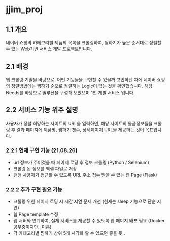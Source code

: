 # jjim_proj

## 1.1 개요

네이버 쇼핑의 카테고리별 제품의 목록을 크롤링하여, 찜하기가 높은 순서대로 정렬할 수 있는 Web기반 서비스 개발 프로젝트입니다.

## 2.1 배경

웹 크롤링 기술을 바탕으로, 어떤 기능들을 구현할 수 있을까 고민하던 차에 네이버 쇼핑의 정렬방법에는 찜하기 순으로 정렬하는 Logic이 없는 것을 확인했습니다.
해당 Needs를 바탕으로 솔루션을 구성해 보았으며 1인 개발 서비스 입니다.

## 2.2 서비스 기능 위주 설명

사용자가 정렬 희망하는 사이트의 URL을 입력하면, 해당 사이트의 물품정보들을 크롤링 후 결과 페이지에 제품명, 찜하기 갯수, 상세페이지 URL을 제공하는 것이 목표입니다.

### 2.2.1 현재 구현 기능 (21.08.26)
* url 정보가 주어졌을 때 페이지 로딩 후 정보 크롤링 (Python / Selenium)
* 크롤링 된 정보를 엑셀 파일로 저장
* 랜덤 사용자가 접근할 수 있도록 URL 주소 접수 받을 수 있는 웹 Page (Flask)

### 2.2.2 추가 구현 필요 기능
* 크롤링 위한 페이지 로딩 시 시간 지연 문제 개선 (현재는 sleep 기능으로 단순 지연)
* 웹 Page template 수정 
* 웹 서버와 연계하여, 실제 서비스를 제공할 수 있도록 웹 페이지 배포 필요 (Docker 공부중이지만.. 미흡)
* 각 카테고리별 찜하기 상위 5개 시각화 할 수 있으면 좋을 듯..

